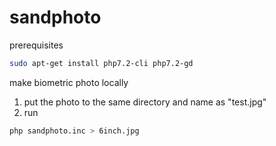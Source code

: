 sandphoto
=========
prerequisites
```sh
sudo apt-get install php7.2-cli php7.2-gd
```

make biometric photo locally
1. put the photo to the same directory and name as "test.jpg"
2. run
```sh
php sandphoto.inc > 6inch.jpg
```
